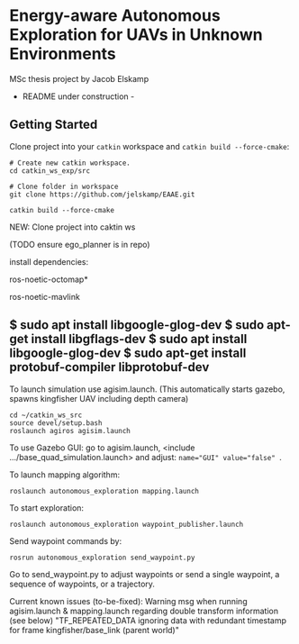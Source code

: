 # Energy-aware Autonomous Exploration for UAVs in Unknown Environments #
MSc thesis project by Jacob Elskamp


- README under construction -

## Getting Started
Clone project into your `catkin` workspace and `catkin build --force-cmake`:
```
# Create new catkin workspace.
cd catkin_ws_exp/src

# Clone folder in workspace
git clone https://github.com/jelskamp/EAAE.git

catkin build --force-cmake
```

NEW:
Clone project into caktin ws

(TODO ensure ego_planner is in repo)

install dependencies:

ros-noetic-octomap*

ros-noetic-mavlink

$ sudo apt install libgoogle-glog-dev 
$ sudo apt-get install libgflags-dev
$ sudo apt install libgoogle-glog-dev
$ sudo apt-get install protobuf-compiler libprotobuf-dev
-------------------------















To launch simulation use agisim.launch. (This automatically starts gazebo, spawns kingfisher UAV including depth camera)

```
cd ~/catkin_ws_src
source devel/setup.bash
roslaunch agiros agisim.launch
```

To use Gazebo GUI: go to agisim.launch, <include .../base_quad_simulation.launch> and adjust: ```name="GUI" value="false" ```.

To launch mapping algorithm:
```
roslaunch autonomous_exploration mapping.launch
```

To start exploration:
```
roslaunch autonomous_exploration waypoint_publisher.launch
```



Send waypoint commands by:
```
rosrun autonomous_exploration send_waypoint.py
```
Go to send_waypoint.py to adjust waypoints or send a single waypoint, a sequence of waypoints, or a trajectory. 





Current known issues (to-be-fixed):
Warning msg when running agisim.launch & mapping.launch regarding double transform information (see below)
"TF_REPEATED_DATA ignoring data with redundant timestamp for frame kingfisher/base_link (parent world)"

